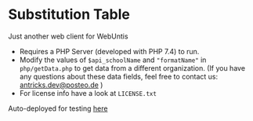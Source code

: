 # Substitution Table

Just another web client for WebUntis

 * Requires a PHP Server (developed with PHP 7.4) to run.
 * Modify the values of `$api_schoolName` and `"formatName"` in `php/getData.php` to get data from a different organization. (If you have any questions about these data fields, feel free to contact us: [antricks.dev@posteo.de](mailto:antricks.dev@posteo.de) )
 * For license info have a look at `LICENSE.txt`

Auto-deployed for testing [here](https://demo.antricks.dev/substitution-table)
